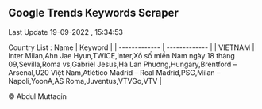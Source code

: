 

## Google Trends Keywords Scraper 
 
Last Update 19-09-2022 , 15:34:53

Country List :
 Name  | Keyword |
| ------------- | ------------- |
| VIETNAM | Inter Milan,Ahn Jae Hyun,TWICE,Inter,Xổ số miền Nam ngày 18 tháng 09,Sevilla,Roma vs,Gabriel Jesus,Hà Lan Phương,Hungary,Brentford – Arsenal,U20 Việt Nam,Atlético Madrid – Real Madrid,PSG,Milan – Napoli,YoonA,AS Roma,Juventus,VTVGo,VTV |



© Abdul Muttaqin 
